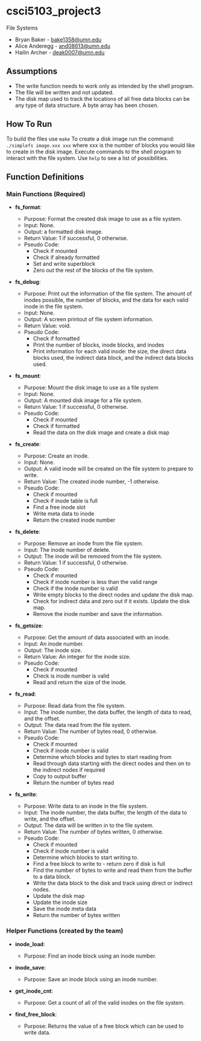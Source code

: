 
# csci5103_project3

File Systems

- Bryan Baker - bake1358@umn.edu
- Alice Anderegg - and08613@umn.edu
- Hailin Archer - deak0007@umn.edu

## Assumptions
- The write function needs to work only as intended by the shell program.
- The file will be written and not updated.
- The disk map used to track the locations of all free data blocks can be any type of data structure.  A byte array has been chosen.  

## How To Run
To build the files use `make`
To create a disk image run the command: `./simplefs image.xxx xxx` where xxx is the number of blocks you would like to create in the disk image.
Execute commands to the shell program to interact with the file system.  Use `help` to see a list of possibilities.  

## Function Definitions

### Main Functions (Required)

- **fs_format**:
    - Purpose:  Format the created disk image to use as a file system.
    - Input: None.
    - Output: a formatted disk image.
    - Return Value: 1 if successful, 0 otherwise.
    - Pseudo Code:
        - Check if mounted
        - Check if already formatted
        - Set and write superblock
        - Zero out the rest of the blocks of the file system.

- **fs_debug**:
    - Purpose: Print out the information of the file system.  The amount of inodes possible, the number of blocks, and the data for each valid inode in the file system.
    - Input: None.
    - Output: A screen printout of file system information.
    - Return Value: void.
    - Pseudo Code:
        - Check if formatted
        - Print the number of blocks, inode blocks, and inodes
        - Print information for each valid inode: the size, the direct data blocks used, the indirect data block, and the indirect data blocks used.

- **fs_mount**:
    - Purpose: Mount the disk image to use as a file system
    - Input: None.
    - Output: A mounted disk image for a file system.
    - Return Value: 1 if successful, 0 otherwise.
    - Pseudo Code:
        - Check if mounted
        - Check if formatted
        - Read the data on the disk image and create a disk map

- **fs_create**:
    - Purpose: Create an inode.
    - Input: None.
    - Output: A valid inode will be created on the file system to prepare to write.
    - Return Value: The created inode number, -1 otherwise.
    - Pseudo Code: 
        - Check if mounted
        - Check if inode table is full
        - Find a free inode slot
        - Write meta data to inode 
        - Return the created inode number

- **fs_delete**:
    - Purpose: Remove an inode from the file system.
    - Input: The inode number of delete.
    - Output: The inode will be removed from the file system.
    - Return Value: 1 if successful, 0 otherwise.
    - Pseudo Code: 
        - Check if mounted
        - Check if inode number is less than the valid range
        - Check if the inode number is valid
        - Write empty blocks to the direct nodes and update the disk map.
        - Check for indirect data and zero out if it exists.  Update the disk map.
        - Remove the inode number and save the information.

- **fs_getsize**:
    - Purpose: Get the amount of data associated with an inode.
    - Input: An inode number.
    - Output: The inode size.
    - Return Value: An integer for the inode size.
    - Pseudo Code: 
        - Check if mounted
        - Check is inode number is valid
        - Read and return the size of the inode.

- **fs_read**:
    - Purpose: Read data from the file system.
    - Input: The inode number, the data buffer, the length of data to read, and the offset.
    - Output: The data read from the file system.
    - Return Value: The number of bytes read, 0 otherwise.
    - Pseudo Code: 
        - Check if mounted
        - Check if inode number is valid
        - Determine which blocks and bytes to start reading from
        - Read through data starting with the direct nodes and then on to the indirect nodes if required
        - Copy to output buffer
        - Return the number of bytes read

- **fs_write**:
    - Purpose: Write data to an inode in the file system.
    - Input: The inode number, the data buffer, the length of the data to write, and the offset.
    - Output: The data will be written in to the file system.
    - Return Value: The number of bytes written, 0 otherwise.
    - Pseudo Code: 
        - Check if mounted
        - Check if inode number is valid
        - Determine which blocks to start writing to.
        - Find a free block to write to - return zero if disk is full
        - Find the number of bytes to write and read them from the buffer to a data block.
        - Write the data block to the disk and track using direct or indirect nodes.
        - Update the disk map
        - Update the inode size
        - Save the inode meta data
        - Return the number of bytes written

### Helper Functions (created by the team)
- **inode_load**:
    - Purpose: Find an inode block using an inode number.

- **inode_save**:
    - Purpose: Save an inode block using an inode number.

- **get_inode_cnt**:
    - Purpose: Get a count of all of the valid inodes on the file system.

- **find_free_block**:
    - Purpose: Returns the value of a free block which can be used to write data.
